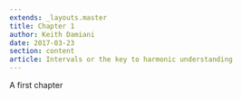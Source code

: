 ```yaml
---
extends: _layouts.master
title: Chapter 1
author: Keith Damiani
date: 2017-03-23
section: content
article: Intervals or the key to harmonic understanding
---
```


A first chapter